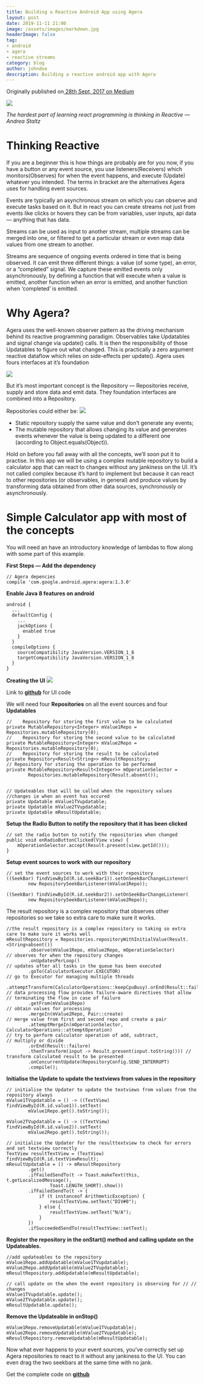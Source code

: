 ```yaml
---
title: Building a Reactive Android App using Agera
layout: post
date: 2019-11-11 21:00
image: /assets/images/markdown.jpg
headerImage: false
tag:
- android
- agera
- reactive streams
category: blog
author: johndoe
description: Building a reactive android app with Agera
---
```


Originally published on[ 28th Sept, 2017 on Medium](https://medium.com/@emayoung95/building-a-reactive-android-app-using-agera-3128890b7d99)

![](https://miro.medium.com/max/900/1*d5wOgX64nE_Ssx8N_-Mzvw.png)


*The hardest part of learning react programming is thinking in Reactive — Andrea Staltz*

# Thinking Reactive
If you are a beginner this is how things are probably are for you now, if you have a button or any event source, you use listeners(Receivers) which monitors(Observes) for when the event happens, and execute (Update) whatever you intended. The terms in bracket are the alternatives Agera uses for handling event sources.

Events are typically an asynchronous stream on which you can observe and execute tasks based on it. But in react you can create streams not just from events like clicks or hovers they can be from variables, user inputs, api data — anything that has data.

Streams can be used as input to another stream, multiple streams can be merged into one, or filtered to get a particular stream or even map data values from one stream to another.

Streams are sequence of ongoing events ordered in time that is being observed. It can emit three different things: a value (of some type), an error, or a “completed” signal. We capture these emitted events only asynchronously, by defining a function that will execute when a value is emitted, another function when an error is emitted, and another function when ‘completed’ is emitted.
# Why Agera?
Agera uses the well-known observer pattern as the driving mechanism behind its reactive programming paradigm. Observables take Updatables and signal change via update() calls. It is then the responsibility of those Updatables to figure out what changed. This is practically a zero argument reactive dataflow which relies on side-effects per update().
Agera uses fours interfaces at it’s foundation

![](https://miro.medium.com/max/1348/1*SSfOhlGegvIQdo64uQFy3A.png)

But it’s most important concept is the Repository — Repositories receive, supply and store data and emit data. They foundation interfaces are combined into a Repository.

Repositories could either be:
![](https://miro.medium.com/max/1072/1*31E_emJMMmkXXl7ViDGV8A.png)

* Static repository supply the same value and don’t generate any events;
* The mutable repository that allows changing its value and generates events whenever the value is being updated to a different one (according to Object.equals(Object)).
 
Hold on before you fall away with all the concepts, we’ll soon put it to practise. In this app we will be using a complex mutable repository to build a calculator app that can react to changes without any jankiness on the UI. It’s not called complex because it’s hard to implement but because it can react to other repositories (or observables, in general) and produce values by transforming data obtained from other data sources, synchronously or asynchronously.

# Simple Calculator app with most of the concepts
You will need an have an introductory knowledge of lambdas to flow along with some part of this example.

**First Steps — Add the dependency**

```
// Agera depencies
compile 'com.google.android.agera:agera:1.3.0'
```

**Enable Java 8 features on android**
```
android {
  ...
  defaultConfig {
    ...
    jackOptions {
      enabled true
    }
  }
  compileOptions {
    sourceCompatibility JavaVersion.VERSION_1_8
    targetCompatibility JavaVersion.VERSION_1_8
  }
}
```

**Creating the UI**
![](https://miro.medium.com/max/1440/1*L7FEKpPhRNbioYENEqnvLg.png)

Link to **[github](https://github.com/emayoung/RxAgeraCalculator)** for UI code

We will need four **Repositories** on all the event sources and four **Updatables**

```
//    Repository for storing the first value to be calculated
private MutableRepository<Integer> mValue1Repo = Repositories.mutableRepository(0);
//    Repository for storing the second value to be calculated
private MutableRepository<Integer> mValue2Repo = Repositories.mutableRepository(0);
//    Repository for storing the result to be calculated
private Repository<Result<String>> mResultRepository;
// Repository for storing the operation to be performed
private MutableRepository<Result<Integer>> mOperationSelector =
        Repositories.mutableRepository(Result.absent());


// Updateables that will be called when the repository values //changes ie when an event has occured
private Updatable mValue1TVupdatable;
private Updatable mValue2TVupdatable;
private Updatable mResultUpdatable;
```

**Setup the Radio Button to notify the repository that it has been clicked**
```
// set the radio button to notify the repositories when changed
public void onRadioButtonClicked(View view) {
    mOperationSelector.accept(Result.present(view.getId()));
}
```

**Setup event sources to work with our repository**
```
// set the event sources to work with their repository
((SeekBar) findViewById(R.id.seekBar1)).setOnSeekBarChangeListener(
        new RepositorySeekBarListener(mValue1Repo));

((SeekBar) findViewById(R.id.seekBar2)).setOnSeekBarChangeListener(
        new RepositorySeekBarListener(mValue2Repo));
```

The result repository is a complex repository that observes other repositories so we take so extra care to make sure it works.

```
//the result repository is a complex repository so taking so extra care to make sure it works well
mResultRepository = Repositories.repositoryWithInitialValue(Result.<String>absent())
        .observe(mValue1Repo, mValue2Repo, mOperationSelector) 
// observes for when the repository changes
        .onUpdatesPerLoop()  
// updates after all tasks in the queue has been executed
        .goTo(CalculatorExecutor.EXECUTOR) 
// go to Executor for managing multiple threads
        .attemptTransform(CalculatorOperations::keepCpuBusy).orEnd(Result::failure) 
// data processing flow provides failure-aware directives that allow                                                                                               // terminating the flow in case of failure
        .getFrom(mValue1Repo)    
// obtain values for processing
        .mergeIn(mValue2Repo, Pair::create)  
// merge value from first and second repo and create a pair
        .attemptMergeIn(mOperationSelector, CalculatorOperations::attemptOperation)  
// try to perform calculator operation of add, subtract,                                                                                                       // multiply or divide
        .orEnd(Result::failure)
        .thenTransform(input -> Result.present(input.toString())) // transform calculated result to be presented
        .onConcurrentUpdate(RepositoryConfig.SEND_INTERRUPT)
        .compile();
```

**Initialise the Update to update the textviews from values in the repository**

```
// initialise the Updater to update the textviews from values from the repository always
mValue1TVupdatable = () -> ((TextView) findViewById(R.id.value1)).setText(
        mValue1Repo.get().toString());

mValue2TVupdatable = () -> ((TextView) findViewById(R.id.value2)).setText(
        mValue2Repo.get().toString());

// initialise the Updater for the resulttextview to check for errors and set textview correctly
TextView resultTextView = (TextView) findViewById(R.id.textViewResult);
mResultUpdatable = () -> mResultRepository
        .get()
        .ifFailedSendTo(t -> Toast.makeText(this, t.getLocalizedMessage(),
                Toast.LENGTH_SHORT).show())
        .ifFailedSendTo(t -> {
            if (t instanceof ArithmeticException) {
                resultTextView.setText("DIV#0");
            } else {
                resultTextView.setText("N/A");
            }
        })
        .ifSucceededSendTo(resultTextView::setText);
```


**Register the repository in the onStart() method and calling update on the Updateables.**
```
//add updateables to the repository
mValue1Repo.addUpdatable(mValue1TVupdatable);
mValue2Repo.addUpdatable(mValue2TVupdatable);
mResultRepository.addUpdatable(mResultUpdatable);

// call update on the when the event repository is observing for // // changes
mValue1TVupdatable.update();
mValue2TVupdatable.update();
mResultUpdatable.update();
```

**Remove the Updateable in onStop()**

```
mValue1Repo.removeUpdatable(mValue1TVupdatable);
mValue2Repo.removeUpdatable(mValue2TVupdatable);
mResultRepository.removeUpdatable(mResultUpdatable);
```

Now what ever happens to your event sources, you’ve correctly set up Agera repositories to react to it without any jankiness to the UI. You can even drag the two seekbars at the same time with no jank.

Get the complete code on **[github](https://github.com/emayoung/RxAgeraCalculator)**